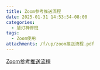 ```yaml
---
title: Zoom参考推送流程
date: 2025-01-31 14:53:54-08:00
categories:
  - 慧灯禅修班
tags:
  - Zoom使用
attachments: /f/up/zoom推送流程.pdf
---
```


[Zoom参考推送流程](/f/up/zoom推送流程.pdf)